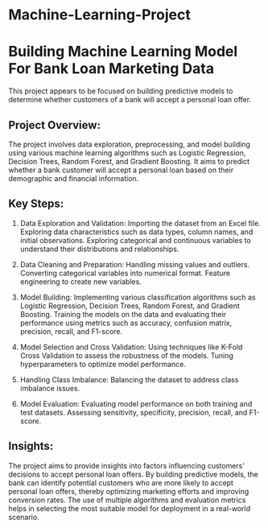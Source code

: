# Machine-Learning-Project
# Building Machine Learning Model For Bank Loan Marketing Data 

This project appears to be focused on building predictive models to determine whether customers of a bank will accept a personal loan offer.

## Project Overview:
The project involves data exploration, preprocessing, and model building using various machine learning algorithms such as Logistic Regression, Decision Trees, Random Forest, and Gradient Boosting. It aims to predict whether a bank customer will accept a personal loan based on their demographic and financial information.

## Key Steps:

1. Data Exploration and Validation:
Importing the dataset from an Excel file.
Exploring data characteristics such as data types, column names, and initial observations.
Exploring categorical and continuous variables to understand their distributions and relationships.

2. Data Cleaning and Preparation:
Handling missing values and outliers.
Converting categorical variables into numerical format.
Feature engineering to create new variables.

3. Model Building:
Implementing various classification algorithms such as Logistic Regression, Decision Trees, Random Forest, and Gradient Boosting.
Training the models on the data and evaluating their performance using metrics such as accuracy, confusion matrix, precision, recall, and F1-score.

4. Model Selection and Cross Validation:
Using techniques like K-Fold Cross Validation to assess the robustness of the models.
Tuning hyperparameters to optimize model performance.

5. Handling Class Imbalance:
Balancing the dataset to address class imbalance issues.

6. Model Evaluation:
Evaluating model performance on both training and test datasets.
Assessing sensitivity, specificity, precision, recall, and F1-score.

## Insights:
The project aims to provide insights into factors influencing customers' decisions to accept personal loan offers.
By building predictive models, the bank can identify potential customers who are more likely to accept personal loan offers, thereby optimizing marketing efforts and improving conversion rates.
The use of multiple algorithms and evaluation metrics helps in selecting the most suitable model for deployment in a real-world scenario.
